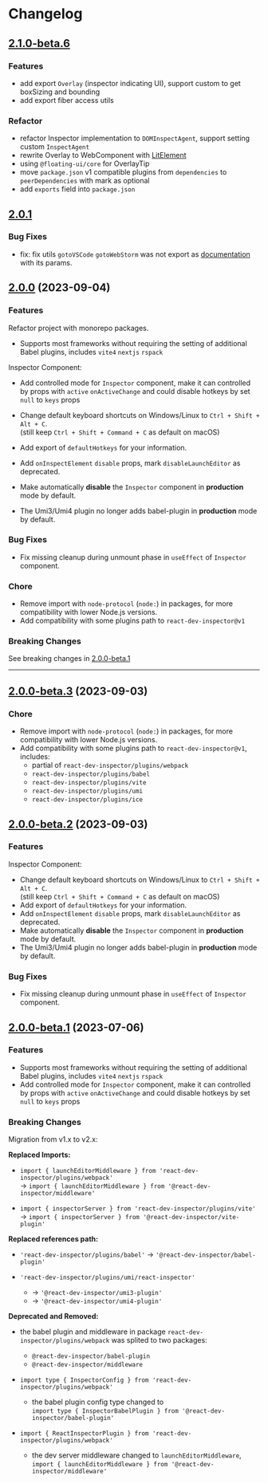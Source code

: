 # Changelog


## [2.1.0-beta.6](https://github.com/zthxxx/react-dev-inspector/compare/v2.0.1...v2.1.0-beta.6)

### Features

- add export `Overlay` (inspector indicating UI), support custom to get boxSizing and bounding
- add export fiber access utils

### Refactor

- refactor Inspector implementation to `DOMInspectAgent`, support setting custom `InspectAgent`
- rewrite Overlay to WebComponent with [LitElement](https://lit.dev)
- using `@floating-ui/core` for OverlayTip
- move `package.json` v1 compatible plugins from `dependencies` to `peerDependencies` with mark as optional
- add `exports` field into `package.json`


## [2.0.1](https://github.com/zthxxx/react-dev-inspector/compare/v1.9.0...v2.0.1)

### Bug Fixes

- fix: fix utils `gotoVSCode` `gotoWebStorm` was not export as [documentation](https://react-dev-inspector.zthxxx.me/docs/inspector-component#oninspectelement) with its params.


## [2.0.0](https://github.com/zthxxx/react-dev-inspector/compare/v1.9.0...v2.0.0) (2023-09-04)

### Features

Refactor project with monorepo packages.

- Supports most frameworks without requiring the setting of additional Babel plugins, includes `vite4` `nextjs` `rspack`

Inspector Component:

- Add controlled mode for `Inspector` component,
  make it can controlled by props with `active` `onActiveChange`
  and could disable hotkeys by set `null` to `keys` props

- Change default keyboard shortcuts on Windows/Linux to `Ctrl + Shift + Alt + C`. <br/>
  (still keep `Ctrl + Shift + Command + C` as default on macOS)
- Add export of `defaultHotkeys` for your information.
- Add `onInspectElement` `disable` props, mark `disableLaunchEditor` as deprecated.
- Make automatically **disable** the `Inspector` component in **production** mode by default.
- The Umi3/Umi4 plugin no longer adds babel-plugin in **production** mode by default.

### Bug Fixes

- Fix missing cleanup during unmount phase in `useEffect` of `Inspector` component.


### Chore

- Remove import with `node-protocol` (`node:`) in packages, for more compatibility with lower Node.js versions.
- Add compatibility with some plugins path to `react-dev-inspector@v1`

### Breaking Changes

See breaking changes in [2.0.0-beta.1](#200-beta1-2023-07-06)


---


## [2.0.0-beta.3](https://github.com/zthxxx/react-dev-inspector/compare/v2.0.0-beta.2...v2.0.0-beta.3) (2023-09-03)

### Chore

- Remove import with `node-protocol` (`node:`) in packages, for more compatibility with lower Node.js versions.
- Add compatibility with some plugins path to `react-dev-inspector@v1`, includes:
  - partial of `react-dev-inspector/plugins/webpack`
  - `react-dev-inspector/plugins/babel`
  - `react-dev-inspector/plugins/vite`
  - `react-dev-inspector/plugins/umi`
  - `react-dev-inspector/plugins/ice`


## [2.0.0-beta.2](https://github.com/zthxxx/react-dev-inspector/compare/v2.0.0-beta.1...v2.0.0-beta.2) (2023-09-03)

### Features

Inspector Component:

- Change default keyboard shortcuts on Windows/Linux to `Ctrl + Shift + Alt + C`. <br/>
  (still keep `Ctrl + Shift + Command + C` as default on macOS)
- Add export of `defaultHotkeys` for your information.
- Add `onInspectElement` `disable` props, mark `disableLaunchEditor` as deprecated.
- Make automatically **disable** the `Inspector` component in **production** mode by default.
- The Umi3/Umi4 plugin no longer adds babel-plugin in **production** mode by default.

### Bug Fixes

- Fix missing cleanup during unmount phase in `useEffect` of `Inspector` component.


## [2.0.0-beta.1](https://github.com/zthxxx/react-dev-inspector/compare/v1.9.0...v2.0.0-beta.1) (2023-07-06)

### Features

- Supports most frameworks without requiring the setting of additional Babel plugins, includes `vite4` `nextjs` `rspack`
- Add controlled mode for `Inspector` component,
  make it can controlled by props with `active` `onActiveChange`
  and could disable hotkeys by set `null` to `keys` props

### Breaking Changes

Migration from v1.x to v2.x:

**Replaced Imports:**

- `import { launchEditorMiddleware } from 'react-dev-inspector/plugins/webpack'` <br/>
  -> `import { launchEditorMiddleware } from '@react-dev-inspector/middleware'`

- `import { inspectorServer } from 'react-dev-inspector/plugins/vite'` <br/>
  -> `import { inspectorServer } from '@react-dev-inspector/vite-plugin'`

**Replaced references path:**

- `'react-dev-inspector/plugins/babel'` -> `'@react-dev-inspector/babel-plugin'`

- `'react-dev-inspector/plugins/umi/react-inspector'`
  - -> `'@react-dev-inspector/umi3-plugin'`
  - -> `'@react-dev-inspector/umi4-plugin'`


**Deprecated and Removed:**

- the babel plugin and middleware in package `react-dev-inspector/plugins/webpack` was splited to two packages:
  - `@react-dev-inspector/babel-plugin`
  - `@react-dev-inspector/middleware`

- `import type { InspectorConfig } from 'react-dev-inspector/plugins/webpack'`
  - the babel plugin config type changed to <br/>
    `import type { InspectorBabelPlugin } from '@react-dev-inspector/babel-plugin'`

- `import { ReactInspectorPlugin } from 'react-dev-inspector/plugins/webpack'`
  - the dev server middleware changed to `launchEditorMiddleware`, <br/>
    `import { launchEditorMiddleware } from '@react-dev-inspector/middleware'`
